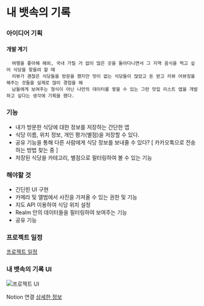 <h1> 내 뱃속의 기록 </h1>

### 아이디어 기획  

#### 개발 계기   
      여행을 좋아해 해외, 국내 가릴 거 없이 많은 곳을 돌아다니면서 그 지역 음식을 먹고 싶어 식당을 찾을려 할 때  
      리뷰가 괜찮은 식당들을 방문을 했지만 맛이 없는 식당들이 많았고 돈 받고 리뷰 어뷰징을 해주는 것들을 실제로 많이 경험을 해   
      남들에게 보여주는 형식이 아닌 나만의 데이터를 쌓을 수 있는 그런 맛집 리스트 앱을 개발하고 싶다는 생각에 기획을 했다. 



### 기능
  * 내가 방문한 식당에 대한 정보를 저장하는 간단한 앱
  * 식당 이름, 위치 정보, 개인 평가(별점)을 저장할 수 있다.
  * 공유 기능을 통해 다른 사람에게 식당 정보를 보내줄 수 있다? [ 카카오톡으로 전송하는 방법 찾는 중 ]
  * 저장된 식당을 카테고리, 별점으로 필터링하여 볼 수 있는 기능

### 해야할 것
  * 긴딘힌 UI 구현
  * 카메라 및 앨범에서 사진을 가져올 수 있는 권한 및 기능
  * 지도 API 이용하여 식당 위치 설정
  * Realm 안의 데이터들을 필터링하여 보여주는 기능
  * 공유 기능



### 프로젝트 일정
[프로젝트 일정](https://www.notion.so/a73c6226c94241c195ad3fbe1bcb4a96?v=40a4655df9984f95957dacf06a1c48bd)

### 내 뱃속의 기록 UI
![프로젝트 UI](https://user-images.githubusercontent.com/91923809/142198874-10a94d18-3644-4a2c-b64c-810caa1bc18d.png)

Notion 연결
[상세한 정보](https://fir-treatment-31c.notion.site/Meal-Log-31f040950e2d44ae94590d8448d590a6)
